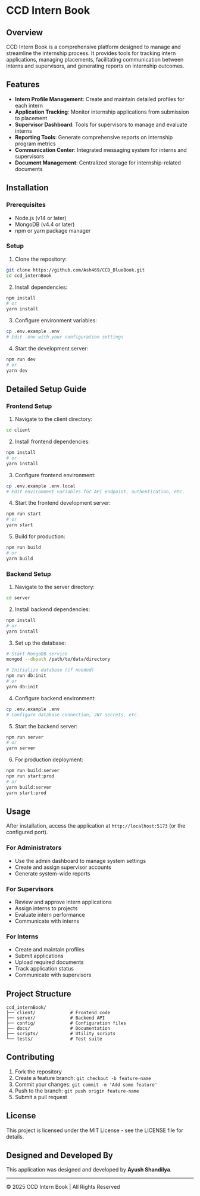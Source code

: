 # CCD Intern Book

## Overview
CCD Intern Book is a comprehensive platform designed to manage and streamline the internship process. It provides tools for tracking intern applications, managing placements, facilitating communication between interns and supervisors, and generating reports on internship outcomes.

## Features
- **Intern Profile Management**: Create and maintain detailed profiles for each intern
- **Application Tracking**: Monitor internship applications from submission to placement
- **Supervisor Dashboard**: Tools for supervisors to manage and evaluate interns
- **Reporting Tools**: Generate comprehensive reports on internship program metrics
- **Communication Center**: Integrated messaging system for interns and supervisors
- **Document Management**: Centralized storage for internship-related documents

## Installation

### Prerequisites
- Node.js (v14 or later)
- MongoDB (v4.4 or later)
- npm or yarn package manager

### Setup
1. Clone the repository:
```bash
git clone https://github.com/Ash469/CCD_BlueBook.git
cd ccd_internBook
```

2. Install dependencies:
```bash
npm install
# or
yarn install
```

3. Configure environment variables:
```bash
cp .env.example .env
# Edit .env with your configuration settings
```

4. Start the development server:
```bash
npm run dev
# or
yarn dev
```

## Detailed Setup Guide

### Frontend Setup
1. Navigate to the client directory:
```bash
cd client
```

2. Install frontend dependencies:
```bash
npm install
# or
yarn install
```

3. Configure frontend environment:
```bash
cp .env.example .env.local
# Edit environment variables for API endpoint, authentication, etc.
```

4. Start the frontend development server:
```bash
npm run start
# or
yarn start
```

5. Build for production:
```bash
npm run build
# or
yarn build
```

### Backend Setup
1. Navigate to the server directory:
```bash
cd server
```

2. Install backend dependencies:
```bash
npm install
# or
yarn install
```

3. Set up the database:
```bash
# Start MongoDB service
mongod --dbpath /path/to/data/directory

# Initialize database (if needed)
npm run db:init
# or
yarn db:init
```

4. Configure backend environment:
```bash
cp .env.example .env
# Configure database connection, JWT secrets, etc.
```

5. Start the backend server:
```bash
npm run server
# or
yarn server
```

6. For production deployment:
```bash
npm run build:server
npm run start:prod
# or
yarn build:server
yarn start:prod
```

## Usage
After installation, access the application at `http://localhost:5173` (or the configured port).

### For Administrators
- Use the admin dashboard to manage system settings
- Create and assign supervisor accounts
- Generate system-wide reports

### For Supervisors
- Review and approve intern applications
- Assign interns to projects
- Evaluate intern performance
- Communicate with interns

### For Interns
- Create and maintain profiles
- Submit applications
- Upload required documents
- Track application status
- Communicate with supervisors

## Project Structure
```
ccd_internBook/
├── client/             # Frontend code
├── server/             # Backend API
├── config/             # Configuration files
├── docs/               # Documentation
├── scripts/            # Utility scripts
└── tests/              # Test suite
```

## Contributing
1. Fork the repository
2. Create a feature branch: `git checkout -b feature-name`
3. Commit your changes: `git commit -m 'Add some feature'`
4. Push to the branch: `git push origin feature-name`
5. Submit a pull request

## License
This project is licensed under the MIT License - see the LICENSE file for details.

## Designed and Developed By
This application was designed and developed by **Ayush Shandilya**.

---
© 2025 CCD Intern Book | All Rights Reserved


